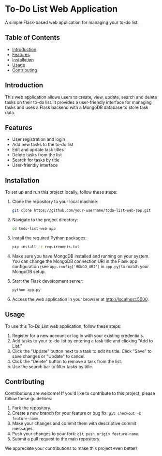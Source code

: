 # To-Do List Web Application

A simple Flask-based web application for managing your to-do list.

## Table of Contents

- [Introduction](#introduction)
- [Features](#features)
- [Installation](#installation)
- [Usage](#usage)
- [Contributing](#contributing)

## Introduction

This web application allows users to create, view, update, search and delete tasks on their to-do list. It provides a user-friendly interface for managing tasks and uses a Flask backend with a MongoDB database to store task data.

## Features

- User registration and login
- Add new tasks to the to-do list
- Edit and update task titles
- Delete tasks from the list
- Search for tasks by title
- User-friendly interface

## Installation

To set up and run this project locally, follow these steps:

1. Clone the repository to your local machine:

    ```bash
    git clone https://github.com/your-username/todo-list-web-app.git
    ```

2. Navigate to the project directory:

    ```bash
    cd todo-list-web-app
    ```

3. Install the required Python packages:

    ```bash
    pip install -r requirements.txt
    ```

4. Make sure you have MongoDB installed and running on your system. You can change the MongoDB connection URI in the Flask app configuration (see `app.config['MONGO_URI']` in `app.py`) to match your MongoDB setup.

5. Start the Flask development server:

    ```bash
    python app.py
    ```

6. Access the web application in your browser at [http://localhost:5000](http://localhost:5000).

## Usage

To use this To-Do List web application, follow these steps:

1. Register for a new account or log in with your existing credentials.
2. Add tasks to your to-do list by entering a task title and clicking "Add to List."
3. Click the "Update" button next to a task to edit its title. Click "Save" to save changes or "Update" to cancel.
4. Click the "Delete" button to remove a task from the list.
5. Use the search bar to filter tasks by title.

## Contributing

Contributions are welcome! If you'd like to contribute to this project, please follow these guidelines:

1. Fork the repository.
2. Create a new branch for your feature or bug fix: `git checkout -b feature-name`.
3. Make your changes and commit them with descriptive commit messages.
4. Push your changes to your fork: `git push origin feature-name`.
5. Submit a pull request to the main repository.

We appreciate your contributions to make this project even better!
